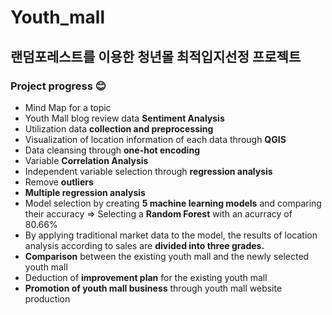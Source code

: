 # Youth_mall
## 랜덤포레스트를 이용한 청년몰 최적입지선정 프로젝트

### Project progress 😊

* Mind Map for a topic
* Youth Mall blog review data **Sentiment Analysis**
* Utilization data **collection and preprocessing** 
* Visualization of location information of each data through **QGIS**
* Data cleansing through **one-hot encoding**
* Variable **Correlation Analysis**
* Independent variable selection through **regression analysis**
* Remove **outliers**
* **Multiple regression analysis**
* Model selection by creating **5 machine learning models** and comparing their accuracy
  => Selecting a **Random Forest** with an acurracy of 80.66%
* By applying traditional market data to the model, the results of location analysis 
  according to sales are **divided into three grades.**
* **Comparison** between the existing youth mall and the newly selected youth mall
* Deduction of **improvement plan** for the existing youth mall
* **Promotion of youth mall business** through youth mall website production
